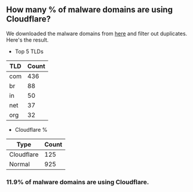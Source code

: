 ## How many % of malware domains are using Cloudflare?


We downloaded the malware domains from [here](https://urlhaus.abuse.ch) and filter out duplicates.
Here's the result.


[//]: # (start replacement)


- Top 5 TLDs

| TLD | Count |
| --- | --- |
| com | 436 |
| br | 88 |
| in | 50 |
| net | 37 |
| org | 32 |


- Cloudflare %

| Type | Count |
| --- | --- |
| Cloudflare | 125 |
| Normal | 925 |


### 11.9% of malware domains are using Cloudflare.